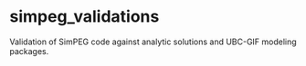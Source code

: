 # simpeg_validations
Validation of SimPEG code against analytic solutions and UBC-GIF modeling packages.
